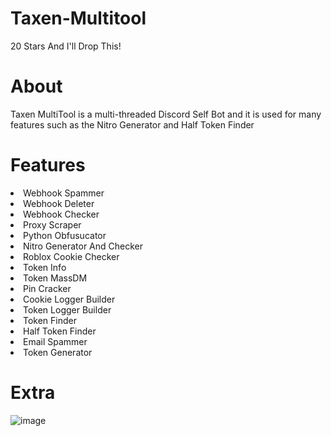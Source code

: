 # Taxen-Multitool
20 Stars And I'll Drop This!


# About
Taxen MultiTool is a multi-threaded Discord Self Bot and it is used for many features such as the Nitro Generator and Half Token Finder


# Features
<li> Webhook Spammer
<li> Webhook Deleter
<li> Webhook Checker
<li> Proxy Scraper
<li> Python Obfusucator
<li> Nitro Generator And Checker
<li> Roblox Cookie Checker
<li> Token Info
<li> Token MassDM
<li> Pin Cracker
<li> Cookie Logger Builder
<li> Token Logger Builder
<li> Token Finder
<li> Half Token Finder
<li> Email Spammer
<li> Token Generator



# Extra
![image](https://user-images.githubusercontent.com/115989847/227002138-6f43c9c9-89fa-4b23-8bec-8e80e1507d31.png)
